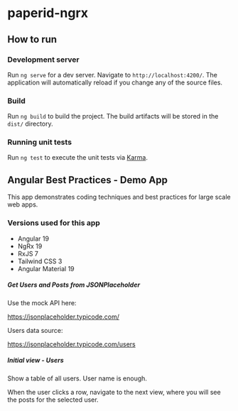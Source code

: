 # paperid-ngrx

## How to run

### Development server

Run `ng serve` for a dev server. Navigate to `http://localhost:4200/`. The application will automatically reload if you change any of the source files.

### Build

Run `ng build` to build the project. The build artifacts will be stored in the `dist/` directory.

### Running unit tests

Run `ng test` to execute the unit tests via [Karma](https://karma-runner.github.io).

## Angular Best Practices - Demo App

This app demonstrates coding techniques and best practices for large scale web apps.

### Versions used for this app

* Angular 19
* NgRx 19
* RxJS 7
* Tailwind CSS 3
* Angular Material 19

##### Get Users and Posts from JSONPlaceholder

Use the mock API here:

https://jsonplaceholder.typicode.com/

Users data source:

https://jsonplaceholder.typicode.com/users

##### Initial view - Users

Show a table of all users. User name is enough.

When the user clicks a row, navigate to the next view, where you will see the posts for the selected user.
